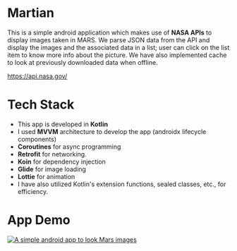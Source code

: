 # Martian

This is a simple android application which makes use of **NASA APIs** to display images taken in MARS. We parse JSON data from the API and display the
images and the associated data in a list; user can click on the list item to know more info about the picture. We have also implemented cache to look at previously downloaded data when offline. 

https://api.nasa.gov/

# Tech Stack

- This app is developed in **Kotlin**
- I used **MVVM** architecture to develop the app (androidx lifecycle components)
- **Coroutines** for async programming
- **Retrofit** for networking.
- **Koin** for dependency injection
- **Glide** for image loading
- **Lottie** for animation
- I have also utilized Kotlin's extension functions, sealed classes, etc., for efficiency.

# App Demo

[![A simple android app to look Mars images](http://img.youtube.com/vi/kXtU2nBYHko/0.jpg)](http://www.youtube.com/watch?v=kXtU2nBYHko "Martian App Demo")

